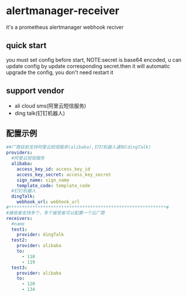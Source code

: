 # alertmanager-receiver

it's a prometheus alertmanager webhook reciver

## quick start

you must set config before start, NOTE:secret is base64 encoded, u can update config by update corresponding secret.then it will automatic upgrade the config, you don't need restart it

## support vendor

- ali cloud sms(阿里云短信服务)
- ding talk(钉钉机器人)

## 配置示例

```yaml
##厂商目前支持阿里云短信服务(alibaba),钉钉机器人通知(dingTalk)
providers:
  #阿里云短信服务
  alibaba:
    access_key_id: access_key_id
    access_key_secret: access_key_secret
    sign_name: sign_name
    template_code: template_code
  #钉钉机器人
  dingTalk:
    webhook_url: webhook_url
#************************************************************#
#接收者支持多个，多个接受者可以配置一个云厂商
receivers:
  #name
  test1:
    provider: dingTalk
  test2:
    provider: alibaba
    to:
      - 110
      - 119
  test3:
    provider: alibaba
    to:
      - 120
      - 134
```
